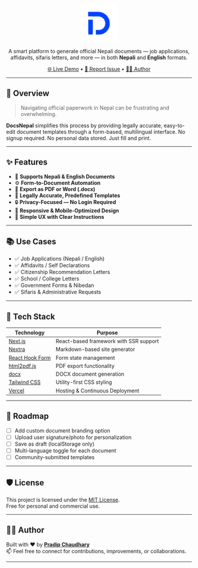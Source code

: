 <p align="center">
  <img src="./public/logo.png" alt="DocsNepal Banner" width="100"/>
</p>

<p align="center">
  A smart platform to generate official Nepali documents — job applications, affidavits, sifaris letters, and more — in both <strong>Nepali</strong> and <strong>English</strong> formats.
</p>

<p align="center">
  <a href="https://docsnepal.vercel.app" target="_blank">🌐 Live Demo</a> •
  <a href="https://github.com/pradipchaudhary/docsnepal/issues">🐞 Report Issue</a> •
  <a href="https://github.com/pradipchaudhary">👨‍💻 Author</a>
</p>

---

## 🚀 Overview

> Navigating official paperwork in Nepal can be frustrating and overwhelming.

**DocsNepal** simplifies this process by providing legally accurate, easy-to-edit document templates through a form-based, multilingual interface. No signup required. No personal data stored. Just fill and print.

---

## ✨ Features

- 📝 **Supports Nepali & English Documents**  
- ⚙️ **Form-to-Document Automation**  
- 📄 **Export as PDF or Word (.docx)**  
- 🧾 **Legally Accurate, Predefined Templates**  
- 🔒 **Privacy-Focused — No Login Required**  
- 📱 **Responsive & Mobile-Optimized Design**  
- 📘 **Simple UX with Clear Instructions**

---

## 📚 Use Cases

- ✅ Job Applications (Nepali / English)  
- ✅ Affidavits / Self Declarations  
- ✅ Citizenship Recommendation Letters  
- ✅ School / College Letters  
- ✅ Government Forms & Nibedan  
- ✅ Sifaris & Administrative Requests  

---

## 🧰 Tech Stack

| Technology | Purpose |
|------------|---------|
| [Next.js](https://nextjs.org) | React-based framework with SSR support |
| [Nextra](https://nextra.site) | Markdown-based site generator |
| [React Hook Form](https://react-hook-form.com) | Form state management |
| [html2pdf.js](https://ekoopmans.github.io/html2pdf.js/) | PDF export functionality |
| [docx](https://github.com/dolanmiu/docx) | DOCX document generation |
| [Tailwind CSS](https://tailwindcss.com) | Utility-first CSS styling |
| [Vercel](https://vercel.com) | Hosting & Continuous Deployment |

---

## 🚧 Roadmap

- [ ] Add custom document branding option  
- [ ] Upload user signature/photo for personalization  
- [ ] Save as draft (localStorage only)  
- [ ] Multi-language toggle for each document  
- [ ] Community-submitted templates

---

## 🛡 License

This project is licensed under the [MIT License](./LICENSE).  
Free for personal and commercial use.

---

## 👨‍💻 Author

Built with ❤️ by [**Pradip Chaudhary**](https://github.com/pradipchaudhary)  
📫 Feel free to connect for contributions, improvements, or collaborations.

---

